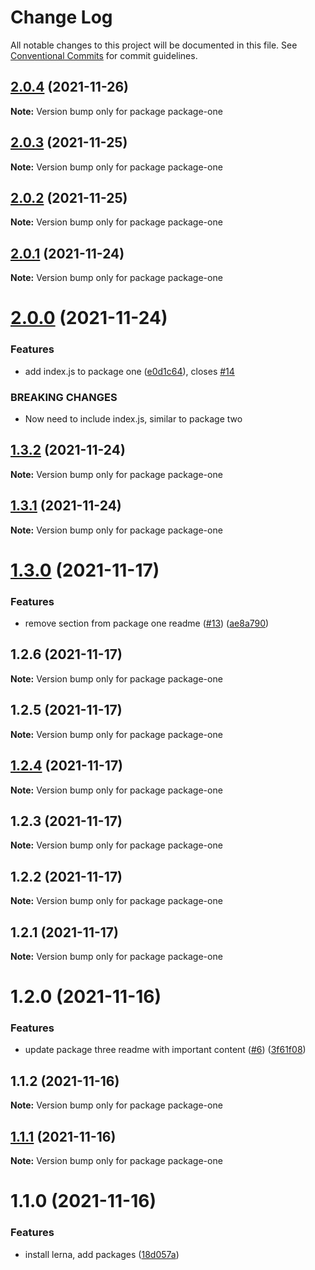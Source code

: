 # Change Log

All notable changes to this project will be documented in this file.
See [Conventional Commits](https://conventionalcommits.org) for commit guidelines.

## [2.0.4](https://github.com/mikachan/semantic-release-test/compare/package-one@2.0.1...package-one@2.0.4) (2021-11-26)

**Note:** Version bump only for package package-one





## [2.0.3](https://github.com/mikachan/semantic-release-test/compare/package-one@2.0.1...package-one@2.0.3) (2021-11-25)

**Note:** Version bump only for package package-one





## [2.0.2](https://github.com/mikachan/semantic-release-test/compare/package-one@2.0.1...package-one@2.0.2) (2021-11-25)

**Note:** Version bump only for package package-one





## [2.0.1](https://github.com/mikachan/semantic-release-test/compare/package-one@2.0.0...package-one@2.0.1) (2021-11-24)

**Note:** Version bump only for package package-one





# [2.0.0](https://github.com/mikachan/semantic-release-test/compare/package-one@1.3.2...package-one@2.0.0) (2021-11-24)


### Features

* add index.js to package one ([e0d1c64](https://github.com/mikachan/semantic-release-test/commit/e0d1c64bb0ff0622f1b5bd6d207e50436e3375bf)), closes [#14](https://github.com/mikachan/semantic-release-test/issues/14)


### BREAKING CHANGES

* Now need to include index.js, similar to package two





## [1.3.2](https://github.com/mikachan/semantic-release-test/compare/package-one@1.3.1...package-one@1.3.2) (2021-11-24)

**Note:** Version bump only for package package-one





## [1.3.1](https://github.com/mikachan/semantic-release-test/compare/package-one@1.3.0...package-one@1.3.1) (2021-11-24)

**Note:** Version bump only for package package-one





# [1.3.0](https://github.com/mikachan/semantic-release-test/compare/package-one@1.2.6...package-one@1.3.0) (2021-11-17)


### Features

* remove section from package one readme ([#13](https://github.com/mikachan/semantic-release-test/issues/13)) ([ae8a790](https://github.com/mikachan/semantic-release-test/commit/ae8a79058e43949f0ad6e3cb20b9244fe11d9732))





## 1.2.6 (2021-11-17)

**Note:** Version bump only for package package-one





## 1.2.5 (2021-11-17)

**Note:** Version bump only for package package-one





## [1.2.4](https://github.com/mikachan/semantic-release-test/compare/package-one@1.2.3...package-one@1.2.4) (2021-11-17)

**Note:** Version bump only for package package-one





## 1.2.3 (2021-11-17)

**Note:** Version bump only for package package-one





## 1.2.2 (2021-11-17)

**Note:** Version bump only for package package-one





## 1.2.1 (2021-11-17)

**Note:** Version bump only for package package-one





# 1.2.0 (2021-11-16)


### Features

* update package three readme with important content ([#6](https://github.com/mikachan/semantic-release-test/issues/6)) ([3f61f08](https://github.com/mikachan/semantic-release-test/commit/3f61f08b2e150cc7b3ba92019b10f266116c5deb))





## 1.1.2 (2021-11-16)

**Note:** Version bump only for package package-one





## [1.1.1](https://github.com/mikachan/semantic-release-test/compare/package-one@1.1.0...package-one@1.1.1) (2021-11-16)

**Note:** Version bump only for package package-one





# 1.1.0 (2021-11-16)


### Features

* install lerna, add packages ([18d057a](https://github.com/mikachan/semantic-release-test/commit/18d057a12fa43e2f1283188849a30a8e676bea1e))

